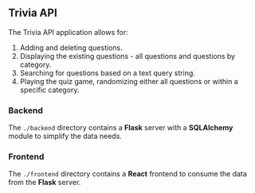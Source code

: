 ## Trivia API

The Trivia API application allows for:

1) Adding and deleting questions.
2) Displaying the existing questions - all questions and questions by category.
4) Searching for questions based on a text query string.
5) Playing the quiz game, randomizing either all questions or within a specific category. 

### Backend

The `./backend` directory contains a **Flask** server with a **SQLAlchemy** module to simplify the data needs.

### Frontend

The `./frontend` directory contains a **React** frontend to consume the data from the **Flask** server.
